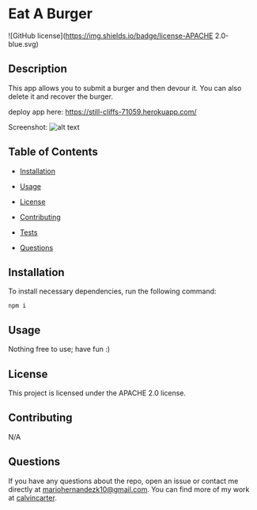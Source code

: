# Eat A Burger
![GitHub license](https://img.shields.io/badge/license-APACHE 2.0-blue.svg)

## Description

This app allows you to submit a burger and then devour it. You can also delete it and recover the burger. 

deploy app here: https://still-cliffs-71059.herokuapp.com/

Screenshot:
![alt text](assets/img/SS.png)

## Table of Contents 

* [Installation](#installation)

* [Usage](#usage)

* [License](#license)

* [Contributing](#contributing)

* [Tests](#tests)

* [Questions](#questions)

## Installation

To install necessary dependencies, run the following command:

```
npm i
```

## Usage

Nothing free to use; have fun :)

## License

This project is licensed under the APACHE 2.0 license.
  
## Contributing

N/A

## Questions

If you have any questions about the repo, open an issue or contact me directly at mariohernandezk10@gmail.com. You can find more of my work at [calvincarter](https://github.com/mariohernandezk10).

